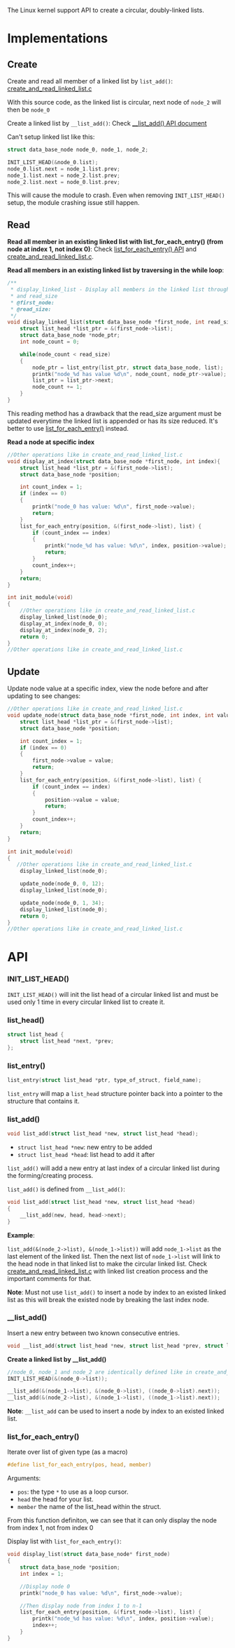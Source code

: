 The Linux kernel support API to create a circular, doubly-linked lists.

# Implementations

## Create

Create and read all member of a linked list by ``list_add()``: [create_and_read_linked_list.c](create_and_read_linked_list.c)

With this source code, as the linked list is circular, next node of ``node_2`` will then be ``node_0``

Create a linked list by ``__list_add()``: Check [__list_add() API document](#__list_add)

Can't setup linked list like this:

```c
struct data_base_node node_0, node_1, node_2;

INIT_LIST_HEAD(&node_0.list);
node_0.list.next = node_1.list.prev;
node_1.list.next = node_2.list.prev;
node_2.list.next = node_0.list.prev;
```

This will cause the module to crash. Even when removing ``INIT_LIST_HEAD()`` setup, the module crashing issue still happen.

## Read

**Read all member in an existing linked list with list_for_each_entry() (from node at index 1, not index 0)**: Check [list_for_each_entry() API](#list_for_each_entry) and [create_and_read_linked_list.c](create_and_read_linked_list.c).

**Read all members in an existing linked list by traversing in the while loop**:

```c
/**
 * display_linked_list - Display all members in the linked list through while loop 
 * and read_size
 * @first_node:
 * @read_size:
 */
void display_linked_list(struct data_base_node *first_node, int read_size){
    struct list_head *list_ptr = &(first_node->list);
	struct data_base_node *node_ptr;
	int node_count = 0;

	while(node_count < read_size)
	{
		node_ptr = list_entry(list_ptr, struct data_base_node, list);
		printk("node_%d has value %d\n", node_count, node_ptr->value);
		list_ptr = list_ptr->next;
		node_count += 1;
	}
}
```

This reading method has a drawback that the read_size argument must be updated everytime the linked list is appended or has its size reduced. It's better to use [list_for_each_entry()](#list_for_each_entry) instead.

**Read a node at specific index**

```c
//Other operations like in create_and_read_linked_list.c
void display_at_index(struct data_base_node *first_node, int index){
    struct list_head *list_ptr = &(first_node->list);
	struct data_base_node *position;

	int count_index = 1;
	if (index == 0)
	{
		printk("node_0 has value: %d\n", first_node->value);
		return;
	}
	list_for_each_entry(position, &(first_node->list), list) {
		if (count_index == index)
		{
			printk("node_%d has value: %d\n", index, position->value);
			return;
		}
		count_index++;
	}
	return;
}

int init_module(void)
{
    //Other operations like in create_and_read_linked_list.c
	display_linked_list(node_0);
	display_at_index(node_0, 0);
	display_at_index(node_0, 2);
	return 0;
}
//Other operations like in create_and_read_linked_list.c
```

## Update

Update node value at a specific index, view the node before and after updating to see changes: 

```c
//Other operations like in create_and_read_linked_list.c
void update_node(struct data_base_node *first_node, int index, int value){
    struct list_head *list_ptr = &(first_node->list);
	struct data_base_node *position;

	int count_index = 1;
	if (index == 0)
	{
		first_node->value = value;
		return;
	}
	list_for_each_entry(position, &(first_node->list), list) {
		if (count_index == index)
		{
			position->value = value;
			return;
		}
		count_index++;
	}
	return;
}

int init_module(void)
{
   //Other operations like in create_and_read_linked_list.c
	display_linked_list(node_0);

	update_node(node_0, 0, 12);
	display_linked_list(node_0);

	update_node(node_0, 1, 34);
	display_linked_list(node_0);
	return 0;
}
//Other operations like in create_and_read_linked_list.c
```

# API

### INIT_LIST_HEAD()

``INIT_LIST_HEAD()`` will init the list head of a circular linked list and must be used only 1 time in every circular linked list to create it.

### list_head()

```c
struct list_head {
    struct list_head *next, *prev;
};
```

### list_entry()

```c
list_entry(struct list_head *ptr, type_of_struct, field_name);
```

``list_entry`` will map a ``list_head`` structure pointer back into a pointer to the structure that contains it.

### list_add()

```c
void list_add(struct list_head *new, struct list_head *head);
```
* ``struct list_head *new``: new entry to be added
* ``struct list_head *head``: list head to add it after

``list_add()`` will add a new entry at last index of a circular linked list during the forming/creating process.

``list_add()`` is defined from ``__list_add()``:

```c
void list_add(struct list_head *new, struct list_head *head) 
{ 
	__list_add(new, head, head->next); 
}
```

**Example**:

``list_add(&(node_2->list), &(node_1->list))`` will add ``node_1->list`` as the last element of the linked list. Then the next list of    ``node_1->list`` will link to the head node in that linked list to make the circular linked list. Check [create_and_read_linked_list.c](create_and_read_linked_list.c) with linked list creation process and the important comments for that.

**Note**: Must not use ``list_add()`` to insert a node by index to an existed linked list as this will break the existed node by breaking the last index node.

### __list_add()

Insert a new entry between two known consecutive entries.

```c
void __list_add(struct list_head *new, struct list_head *prev, struct list_head *next);
```

**Create a linked list by __list_add()**

```c
//node_0, node_1 and node_2 are identically defined like in create_and_read_linked_list.c
INIT_LIST_HEAD(&(node_0->list));

__list_add(&(node_1->list), &(node_0->list), ((node_0->list).next));
__list_add(&(node_2->list), &(node_1->list), ((node_1->list).next));
```

**Note**: ``__list_add`` can be used to insert a node by index to an existed linked list.

### list_for_each_entry()

Iterate over list of given type (as a macro)

```c
#define list_for_each_entry(pos, head, member)	
```

Arguments:
* ``pos``: the type ``*`` to use as a loop cursor.
* ``head`` the head for your list.
* ``member`` the name of the list_head within the struct.

From this function definiton, we can see that it can only display the node from index 1, not from index 0

Display list with ``list_for_each_entry()``:

```c
void display_list(struct data_base_node* first_node)
{
	struct data_base_node *position;
	int index = 1;

	//Display node 0
	printk("node_0 has value: %d\n", first_node->value);

	//Then display node from index 1 to n-1
	list_for_each_entry(position, &(first_node->list), list) {
		printk("node_%d has value: %d\n", index, position->value);
		index++;
	}
}
```
